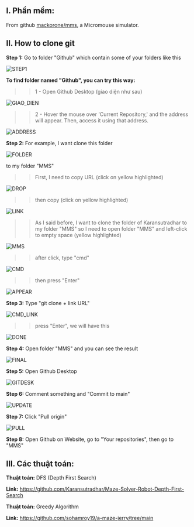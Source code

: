 ## **I. Phần mềm:**

From github [mackorone/mms](https://github.com/mackorone/mms), a Micromouse simulator.

## **II. How to clone git**

**Step 1:** Go to folder "Github" which contain some of your folders like this

![STEP1](https://github.com/user-attachments/assets/ab00bff6-13f2-41a3-9ce2-94ded31146cf)

**To find folder named "Github", you can try this way:**

>> 1 - Open Github Desktop (giao diện như sau)

![GIAO_DIEN](https://github.com/user-attachments/assets/84a58799-c189-4747-9249-780917c93b80)

>> 2 - Hover the mouse over 'Current Repository,' and the address will appear. Then, access it using that address.

![ADDRESS](https://github.com/user-attachments/assets/818a97d9-8c52-472b-9c45-9d8dc7d2a580)

**Step 2:** For example, I want clone this folder 

![FOLDER](https://github.com/user-attachments/assets/979594db-b6b0-452a-9d5b-c686403e3ad9)

to my folder "MMS"
>> First, I need to copy URL (click on yellow highlighted)

![DROP](https://github.com/user-attachments/assets/739fbf94-49fa-467b-a11a-b6a4251b4e18)

>> then copy (click on yellow highlighted)

![LINK](https://github.com/user-attachments/assets/177292f4-a285-4c68-96a3-8ef5254f41e5)

>> As I said before, I want to clone the folder of Karansutradhar to my folder "MMS" so I need to open folder "MMS" and left-click to empty space (yellow highlighted)

![MMS](https://github.com/user-attachments/assets/c9ca1130-9896-4907-b8e4-92a71d893012)


>> after click, type "cmd"

![CMD](https://github.com/user-attachments/assets/41176431-fb97-4489-83b6-161f9e3e528b)

>> then press "Enter"

![APPEAR](https://github.com/user-attachments/assets/0aaf435a-163c-44b8-b55d-772e9d057009)

**Step 3:** Type "git clone + link URL"

![CMD_LINK](https://github.com/user-attachments/assets/333c7154-7932-4824-aeba-03cc76a78a31)

>> press "Enter", we will have this

![DONE](https://github.com/user-attachments/assets/8f295b64-e128-47fd-97da-44c7bf56cdb7)

**Step 4:** Open folder "MMS" and you can see the result

![FINAL](https://github.com/user-attachments/assets/f3f9c418-6e15-46c6-a2a4-31ac50e5411d)

**Step 5:** Open Github Desktop

![GITDESK](https://github.com/user-attachments/assets/e4fe1b15-4af2-4b87-bbf1-c399c2f65afe)

**Step 6:** Comment something and "Commit to main"

![UPDATE](https://github.com/user-attachments/assets/7ba9a159-9322-4b24-8feb-f61ce6bda998)

**Step 7:** Click "Pull origin"

![PULL](https://github.com/user-attachments/assets/b86b9cda-896a-4880-ae8c-498bc8925baa)

**Step 8:** Open Github on Website, go to "Your repositories", then go to "MMS"




## **III. Các thuật toán:**

**Thuật toán:** DFS (Depth First Search)

**Link:** https://github.com/Karansutradhar/Maze-Solver-Robot-Depth-First-Search

**Thuật toán:** Greedy Algorithm

**Link:** https://github.com/sohamroy19/a-maze-jerry/tree/main

